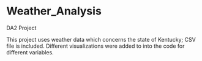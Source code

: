 # Weather_Analysis
DA2 Project

This project uses weather data which concerns the state of Kentucky; CSV file is included. Different visualizations were added to into the code for different variables. 
